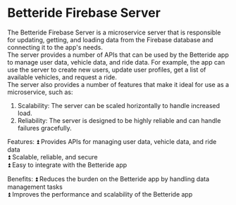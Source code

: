 # Betteride Firebase Server
The Betteride Firebase Server is a microservice server that is responsible for updating, getting, and loading data from the Firebase database and connecting it to the app's needs.<br>
The server provides a number of APIs that can be used by the Betteride app to manage user data, vehicle data, and ride data. For example, the app can use the server to create new users, update user profiles, get a list of available vehicles, and request a ride.<br>
The server also provides a number of features that make it ideal for use as a microservice, such as:<br>
1. Scalability: The server can be scaled horizontally to handle increased load.
2. Reliability: The server is designed to be highly reliable and can handle failures gracefully.

Features:
⏫ Provides APIs for managing user data, vehicle data, and ride data<br>
⏫ Scalable, reliable, and secure<br>
⏫ Easy to integrate with the Betteride app<br>

Benefits:
⏫ Reduces the burden on the Betteride app by handling data management tasks<br>
⏫ Improves the performance and scalability of the Betteride app<br>
